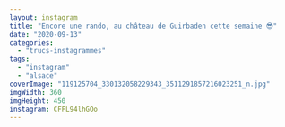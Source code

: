 ```yaml
---
layout: instagram
title: "Encore une rando, au château de Guirbaden cette semaine 😎"
date: "2020-09-13"
categories: 
  - "trucs-instagrammes"
tags:
  - "instagram"
  - "alsace"
coverImage: "119125704_330132058229343_3511291857216023251_n.jpg"
imgWidth: 360
imgHeight: 450
instagram: CFFL94lhGOo
---
```

